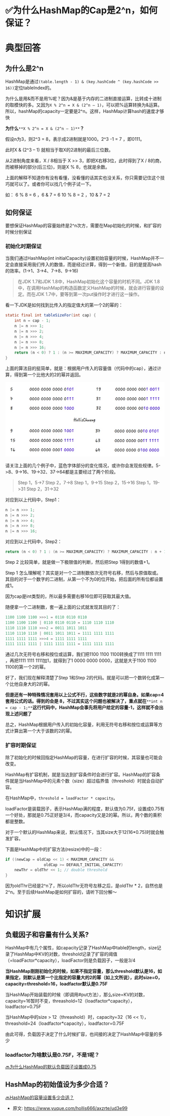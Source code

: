 # ✅为什么HashMap的Cap是2^n，如何保证？
<!--page header-->

<a name="E3HBq"></a>
# 典型回答
<a name="j0ens"></a>
## 为什么是2^n
HashMap是通过`(table.length - 1) & (key.hashCode ^ (key.hashCode >> 16))`定位tableIndex的。

为什么是用&而不是用%呢？因为&是基于内存的二进制直接运算，比转成十进制的取模快的多。又因为`X % 2^n = X & (2^n – 1)`，可以把%运算转换为&运算。所以，hashMap的capacity一定要是2^n。这样，HashMap计算hash的速度才够快

**为什么**`**X % 2^n = X & (2^n – 1)**`**？**

假设n为3，则2^3 = 8，表示成2进制就是1000。2^3 -1 = 7 ，即0111。

此时X & (2^3 – 1) 就相当于取X的2进制的最后三位数。

从2进制角度来看，X / 8相当于 X >> 3，即把X右移3位，此时得到了X / 8的商，而被移掉的部分(后三位)，则是X % 8，也就是余数。

上面的解释不知道你有没有看懂，没看懂的话其实也没关系，你只需要记住这个技巧就可以了。或者你可以找几个例子试一下。

如： 6 % 8 = 6 ，6 & 7 = 6 10 % 8 = 2 ，10 & 7 = 2

<a name="pqihD"></a>
## 如何保证
要想保证HashMap的容量始终是2^n次方，需要在Map初始化的时候，和扩容的时候分别保证

<a name="ZUUgt"></a>
### 初始化时期保证
当我们通过HashMap(int initialCapacity)设置初始容量的时候，HashMap并不一定会直接采用我们传入的数值，而是经过计算，得到一个新值，目的是提高hash的效率。(1->1、3->4、7->8、9->16)

> 在JDK 1.7和JDK 1.8中，HashMap初始化这个容量的时机不同。JDK 1.8中，在调用HashMap的构造函数定义HashMap的时候，就会进行容量的设定。而在JDK 1.7中，要等到第一次put操作时才进行这一操作。


看一下JDK是如何找到比传入的指定值大的第一个2的幂的：
```java
static final int tableSizeFor(int cap) {
    int n = cap - 1;
    n |= n >>> 1;
    n |= n >>> 2;
    n |= n >>> 4;
    n |= n >>> 8;
    n |= n >>> 16;
    return (n < 0) ? 1 : (n >= MAXIMUM_CAPACITY) ? MAXIMUM_CAPACITY : n + 1;
}
```

上面的算法目的挺简单，就是：根据用户传入的容量值（代码中的cap），通过计算，得到第一个比他大的2的幂并返回。

![](./img/1vJBgte7GRbPzIxA/1668839424702-a03b79f5-bcf1-45c3-9151-9308d8d0ead1-883184.jpeg)

请关注上面的几个例子中，蓝色字体部分的变化情况，或许你会发现些规律。5->8、9->16、19->32、37->64都是主要经过了两个阶段。

> Step 1，5->7
> Step 2，7->8
> Step 1，9->15
> Step 2，15->16
> Step 1，19->31
> Step 2，31->32
> 

对应到以上代码中，Step1：

```java
n |= n >>> 1; 
n |= n >>> 2; 
n |= n >>> 4; 
n |= n >>> 8; 
n |= n >>> 16;
```

对应到以上代码中，Step2：

```java
return (n < 0) ? 1 : (n >= MAXIMUM_CAPACITY) ? MAXIMUM_CAPACITY : n + 1;
```
Step 2 比较简单，就是做一下极限值的判断，然后把Step 1得到的数值+1。

Step 1 怎么理解呢？其实是对一个二进制数依次无符号右移，然后与原值取或。其目的对于一个数字的二进制，从第一个不为0的位开始，把后面的所有位都设置成1。

因为cap是int类型的，所以最多需要右移16位即可获取其最大值。

随便拿一个二进制数，套一遍上面的公式就发现其目的了：
```java
1100 1100 1100 >>>1 = 0110 0110 0110
1100 1100 1100 | 0110 0110 0110 = 1110 1110 1110
1110 1110 1110 >>>2 = 0011 1011 1011
1110 1110 1110 | 0011 1011 1011 = 1111 1111 1111
1111 1111 1111 >>>4 = 1111 1111 1111
1111 1111 1111 | 1111 1111 1111 = 1111 1111 1111
```
通过几次无符号右移和按位或运算，我们把1100 1100 1100转换成了1111 1111 1111 ，再把1111 1111 1111加1，就得到了1 0000 0000 0000，这就是大于1100 1100 1100的第一个2的幂。

好了，我们现在解释清楚了Step 1和Step 2的代码。就是可以把一个数转化成第一个比他自身大的2的幂。

**但是还有一种特殊情况套用以上公式不行，这些数字就是2的幂自身。如果cap=4套用公式的话。得到的会是 8，不过其实这个问题也被解决了，重点就在**`**int n = cap - 1;**`**这行代码中，HashMap会事先将用户给定的容量-1，这样就不会出现上述问题了**

总之，HashMap根据用户传入的初始化容量，利用无符号右移和按位或运算等方式计算出第一个大于该数的2的幂。
<a name="g7X6q"></a>
### 扩容时期保证
除了初始化的时候回指定HashMap的容量，在进行扩容的时候，其容量也可能会改变。

HashMap有扩容机制，就是当达到扩容条件时会进行扩容。HashMap的扩容条件就是当HashMap中的元素个数（size）超过临界值（threshold）时就会自动扩容。

在HashMap中，`threshold = loadFactor * capacity`。

loadFactor是装载因子，表示HashMap满的程度，默认值为0.75f，设置成0.75有一个好处，那就是0.75正好是3/4，而capacity又是2的幂。所以，两个数的乘积都是整数。

对于一个默认的HashMap来说，默认情况下，当其size大于12(16*0.75)时就会触发扩容。

下面是HashMap中的扩容方法(resize)中的一段：
```java
if ((newCap = oldCap << 1) < MAXIMUM_CAPACITY &&
                 oldCap >= DEFAULT_INITIAL_CAPACITY)
    newThr = oldThr << 1; // double threshold
}
```
因为oldThr已经是2^n了，所以oldThr无符号左移之后，是oldThr * 2，自然也是2^n。至于后续HashMap是如何扩容的，请听下回分解～

<a name="cGbSv"></a>
# 知识扩展
<a name="lB6Bx"></a>
## 负载因子和容量有什么关系?

HashMap中有几个属性，如capacity记录了HashMap中table的length，size记录了HashMap中KV的对数，threshold记录了扩容的阈值（=loadFactor*capacity），loadFactor则是负载因子，一般是3/4

**当HashMap刚刚初始化的时候，如果不指定容量，那么threshold默认是16，如果指定，则默认是第一个比指定的容量大的2的幂（如上文所说），此时size=0，capacity=threshold=16，loadfactor默认是0.75F**

当HashMap开始装载的时候（即调用#put方法），那么size=KV的对数，capacity=16暂时不变，threashold=12（loadfactor*capacity），loadfactor=0.75F

当HashMap中的size > 12（threashold）时，capacity=32（16 << 1），threashold=24（loadfactor*capacity），loadfactor=0.75F

由此可得，负载因子决定了什么时候扩容，也间接的决定了HashMap中容量的多少

<a name="TXyot"></a>
### loadfactor为啥默认是0.75F，不是1呢？
[🔜为什么HashMap的默认负载因子设置成0.75](https://www.yuque.com/hollis666/axzrte/qq99gipzlvhzcuer)
<a name="GiwTe"></a>
## HashMap的初始值设为多少合适？
[🔜HashMap的容量设置多少合适？](https://www.yuque.com/hollis666/axzrte/zftlbogxzvcsbymo)


<!--page footer-->
- 原文: <https://www.yuque.com/hollis666/axzrte/ud3e99>
